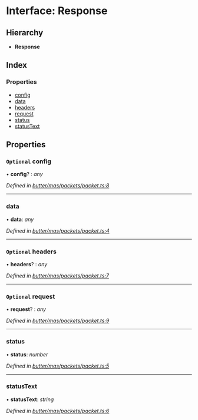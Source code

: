 
# Interface: Response

## Hierarchy

* **Response**

## Index

### Properties

* [config](_butter_mas_packets_packet_.response.md#optional-config)
* [data](_butter_mas_packets_packet_.response.md#data)
* [headers](_butter_mas_packets_packet_.response.md#optional-headers)
* [request](_butter_mas_packets_packet_.response.md#optional-request)
* [status](_butter_mas_packets_packet_.response.md#status)
* [statusText](_butter_mas_packets_packet_.response.md#statustext)

## Properties

### `Optional` config

• **config**? : *any*

*Defined in [butter/mas/packets/packet.ts:8](https://github.com/butter-robotics/Butter.MAS.JavascriptAPI/blob/9120d4c/butter/mas/packets/packet.ts#L8)*

___

###  data

• **data**: *any*

*Defined in [butter/mas/packets/packet.ts:4](https://github.com/butter-robotics/Butter.MAS.JavascriptAPI/blob/9120d4c/butter/mas/packets/packet.ts#L4)*

___

### `Optional` headers

• **headers**? : *any*

*Defined in [butter/mas/packets/packet.ts:7](https://github.com/butter-robotics/Butter.MAS.JavascriptAPI/blob/9120d4c/butter/mas/packets/packet.ts#L7)*

___

### `Optional` request

• **request**? : *any*

*Defined in [butter/mas/packets/packet.ts:9](https://github.com/butter-robotics/Butter.MAS.JavascriptAPI/blob/9120d4c/butter/mas/packets/packet.ts#L9)*

___

###  status

• **status**: *number*

*Defined in [butter/mas/packets/packet.ts:5](https://github.com/butter-robotics/Butter.MAS.JavascriptAPI/blob/9120d4c/butter/mas/packets/packet.ts#L5)*

___

###  statusText

• **statusText**: *string*

*Defined in [butter/mas/packets/packet.ts:6](https://github.com/butter-robotics/Butter.MAS.JavascriptAPI/blob/9120d4c/butter/mas/packets/packet.ts#L6)*
